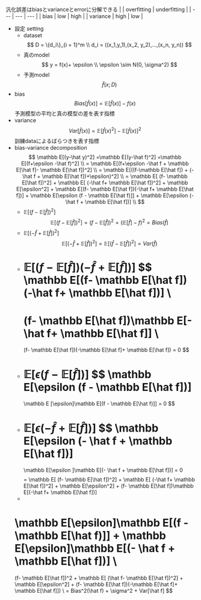 汎化誤差はbiasとvarianceとerrorに分解できる
|  | overfitting | underfitting |
| --- | --- | --- |
| bias | low | high |
| variance | high | low |
- 設定 setting
    - dataset$$
        D = \{d_i\}_{i = 1}^m \\
        d_i = ((x_1,y_1),(x_2, y_2),...,(x_n, y_n))
        $$
    - 真のmodel $$
        y = f(x)+ \epsilon \\
        \epsilon \sim N(0, \sigma^2)
        $$
    - 予測model $$
        \hat f (x; D)
        $$
- bias $$
    Bias[\hat f(x)] = \mathbb E[\hat f(x)] -f(x)
    $$
    予測模型の平均と真の模型の差を表す指標
- variance $$
    Var[\hat f(x)] = \mathbb E[\hat f(x)^2] - \mathbb E[\hat f(x)]^2
    $$
    訓練dataによるばらつきを表す指標
- bias-variance decomposition $$
    \mathbb E[(y-\hat y)^2] 
    =\mathbb E[(y-\hat f)^2] 
    =\mathbb E[(f+\epsilon -\hat f)^2]
    \\
    = \mathbb E[(f+\epsilon -\hat f + \mathbb E[\hat f]- \mathbb E[\hat f])^2]
    \\ 
    = \mathbb E[((f-\mathbb E[\hat f]) + (-\hat f + \mathbb E[\hat f])+\epsilon)^2]
    \\ 
    = \mathbb E[
    (f- \mathbb E[\hat f])^2] 
    + 
    \mathbb E[
    (-\hat f+ \mathbb E[\hat f])^2] 
    + 
    \mathbb E[\epsilon^2] 
    +
    \mathbb E[(f- \mathbb E[\hat f])(-\hat f+ \mathbb E[\hat f])] 
    +
    \mathbb E[\epsilon (f - \mathbb E[\hat f)]] 
    + 
    \mathbb E[\epsilon (- \hat f + \mathbb E[\hat f])]
    \\
    $$
    - $\mathbb E[
    (f- \mathbb E[\hat f])^2]$
        $$
        \mathbb E[
        (f- \mathbb E[\hat f])^2] 
        = (f- \mathbb E[\hat f])^2
        = (\mathbb E[\hat f]-f)^2
        = Bias(\hat f)
        $$
    - $\mathbb E[
    (-\hat f+ \mathbb E[\hat f])^2]$
        $$
        \mathbb E[
        (-\hat f+ \mathbb E[\hat f])^2]=\mathbb E[
        (\hat f- \mathbb E[\hat f])^2] = Var(\hat f)
        $$
    - $\mathbb E[(f- \mathbb E[\hat f])(-\hat f+ \mathbb E[\hat f])]$
        $$
        \mathbb E[(f- \mathbb E[\hat f])(-\hat f+ \mathbb E[\hat f])] \\
        =
        (f- \mathbb E[\hat f])\mathbb E[-\hat f+ \mathbb E[\hat f]] \\
        =
        (f- \mathbb E[\hat f])(-\mathbb E[\hat f]+ \mathbb E[\hat f])
        = 0
        $$
    - $\mathbb E[\epsilon (f - \mathbb E[\hat f])]$
        $$
        \mathbb E[\epsilon (f - \mathbb E[\hat f])]
        =
        \mathbb E [\epsilon]\mathbb E[(f - \mathbb E[\hat f)]] 
        = 0
        $$
    - $\mathbb E[\epsilon (- \hat f + \mathbb E[\hat f])]$
        $$
        \mathbb E[\epsilon (- \hat f + \mathbb E[\hat f])]
        =
        \mathbb E[\epsilon ]\mathbb E[(- \hat f + \mathbb E[\hat f])]
        = 0
        $$
    $$
    = \mathbb E[
    (f- \mathbb E[\hat f])^2] + \mathbb E[
    (-\hat f+ \mathbb E[\hat f])^2] + \mathbb E[\epsilon^2] +
    (f- \mathbb E[\hat f])\mathbb E[(-\hat f+ \mathbb E[\hat f])] 
    +
    \mathbb E[\epsilon]\mathbb E[(f - \mathbb E[\hat f)]] + \mathbb E[\epsilon]\mathbb E[(- \hat f + \mathbb E[\hat f])]
    \\
    = 
    (f- \mathbb E[\hat f])^2 + \mathbb E[
    (\hat f- \mathbb E[\hat f])^2] + \mathbb E[\epsilon^2] +
    (f- \mathbb E[\hat f])(-\mathbb E[\hat f]+ \mathbb E[\hat f]]) 
    \\ 
    = Bias^2(\hat f) + \sigma^2 + Var[\hat f]
    $$